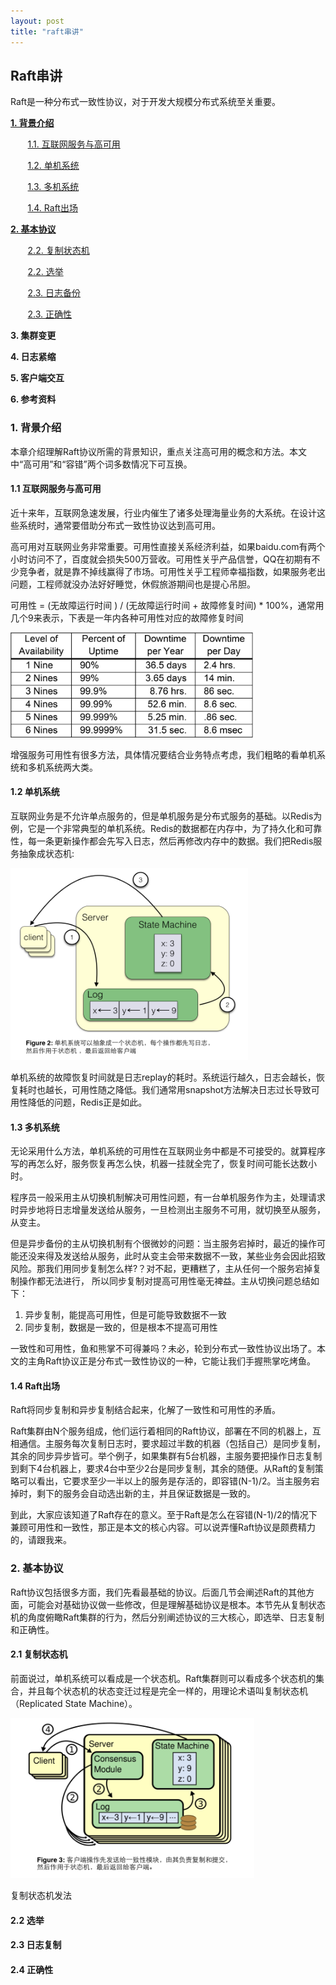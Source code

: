 ```yaml
---
layout: post
title: "raft串讲"
---
```


## Raft串讲

Raft是一种分布式一致性协议，对于开发大规模分布式系统至关重要。 

<p><strong><a href="#introduction">1. 背景介绍</a></strong></p>
<p>&nbsp;&nbsp;&nbsp;&nbsp;&nbsp;&nbsp; <a href="#internet-and-ha">1.1. 互联网服务与高可用</a></p>
<p>&nbsp;&nbsp;&nbsp;&nbsp;&nbsp;&nbsp; <a href="#single-device">1.2. 单机系统</a></p>
<p>&nbsp;&nbsp;&nbsp;&nbsp;&nbsp;&nbsp; <a href="#replication">1.3. 多机系统</a></p>
<p>&nbsp;&nbsp;&nbsp;&nbsp;&nbsp;&nbsp; <a href="#enter-raft">1.4. Raft出场</a></p>
<p><strong><a href="#raft-basics">2. 基本协议</a></strong></p>
<p>&nbsp;&nbsp;&nbsp;&nbsp;&nbsp;&nbsp; <a href="#rsm">2.2. 复制状态机</a></p>
<p>&nbsp;&nbsp;&nbsp;&nbsp;&nbsp;&nbsp; <a href="#leader-election">2.2. 选举</a></p>
<p>&nbsp;&nbsp;&nbsp;&nbsp;&nbsp;&nbsp; <a href="log-replication">2.3. 日志备份</a></p>
<p>&nbsp;&nbsp;&nbsp;&nbsp;&nbsp;&nbsp; <a href="safety">2.3. 正确性</a></p>
<p><strong>3. 集群变更</strong></p>
<p><strong>4. 日志紧缩</strong></p>
<p><strong>5. 客户端交互</strong></p>
<p><strong>6. 参考资料</strong></p>

<h3 id="introduction">1. 背景介绍</h3>

本章介绍理解Raft协议所需的背景知识，重点关注高可用的概念和方法。本文中“高可用”和“容错”两个词多数情况下可互换。

<h4 id="internet-and-ha">1.1 互联网服务与高可用</h4>

近十来年，互联网急速发展，行业内催生了诸多处理海量业务的大系统。在设计这些系统时，通常要借助分布式一致性协议达到高可用。

高可用对互联网业务非常重要。可用性直接关系经济利益，如果baidu.com有两个小时访问不了，百度就会损失500万营收。可用性关乎产品信誉，QQ在初期有不少竞争者，就是靠不掉线赢得了市场。可用性关乎工程师幸福指数，如果服务老出问题，工程师就没办法好好睡觉，休假旅游期间也是提心吊胆。

可用性 = (无故障运行时间 ) / (无故障运行时间 + 故障修复时间) * 100%，通常用几个9来表示，下表是一年内各种可用性对应的故障修复时间

<img src="/images/availability.png" with="389px" height="168px"/>

增强服务可用性有很多方法，具体情况要结合业务特点考虑，我们粗略的看单机系统和多机系统两大类。

<h4 id="single-device">1.2 单机系统</h4>

互联网业务是不允许单点服务的，但是单机服务是分布式服务的基础。以Redis为例，它是一个非常典型的单机系统。Redis的数据都在内存中，为了持久化和可靠性，每一条更新操作都会先写入日志，然后再修改内存中的数据。我们把Redis服务抽象成状态机:

<img src="/images/single-state-machine.png" width="380px" height="307px"/>

单机系统的故障恢复时间就是日志replay的耗时。系统运行越久，日志会越长，恢复耗时也越长，可用性随之降低。我们通常用snapshot方法解决日志过长导致可用性降低的问题，Redis正是如此。

<h4 id="replication">1.3 多机系统</h4>

无论采用什么方法，单机系统的可用性在互联网业务中都是不可接受的。就算程序写的再怎么好，服务恢复再怎么快，机器一挂就全完了，恢复时间可能长达数小时。

程序员一般采用主从切换机制解决可用性问题，有一台单机服务作为主，处理请求时异步地将日志增量发送给从服务，一旦检测出主服务不可用，就切换至从服务，从变主。

但是异步备份的主从切换机制有个很微妙的问题：当主服务宕掉时，最近的操作可能还没来得及发送给从服务，此时从变主会带来数据不一致，某些业务会因此招致风险。那我们用同步复制怎么样?？对不起，更糟糕了，主从任何一个服务宕掉复制操作都无法进行， 所以同步复制对提高可用性毫无裨益。主从切换问题总结如下：

1. 异步复制，能提高可用性，但是可能导致数据不一致
2. 同步复制，数据是一致的，但是根本不提高可用性

一致性和可用性，鱼和熊掌不可得兼吗？未必，轮到分布式一致性协议出场了。本文的主角Raft协议正是分布式一致性协议的一种，它能让我们手握熊掌吃烤鱼。

<h4 id="enter-raft">1.4 Raft出场</h4>

Raft将同步复制和异步复制结合起来，化解了一致性和可用性的矛盾。

Raft集群由N个服务组成，他们运行着相同的Raft协议，部署在不同的机器上，互相通信。主服务每次复制日志时，要求超过半数的机器（包括自己）是同步复制，其余的同步异步皆可。举个例子，如果集群有5台机器，主服务要把操作日志复制到剩下4台机器上，要求4台中至少2台是同步复制，其余的随便。从Raft的复制策略可以看出，它要求至少一半以上的服务是存活的，即容错(N-1)/2。当主服务宕掉时，剩下的服务会自动选出新的主，并且保证数据是一致的。

到此，大家应该知道了Raft存在的意义。至于Raft是怎么在容错(N-1)/2的情况下兼顾可用性和一致性，那正是本文的核心内容。可以说弄懂Raft协议是颇费精力的，请跟我来。

<h3 id="raft-basics">2. 基本协议</h3>

Raft协议包括很多方面，我们先看最基础的协议。后面几节会阐述Raft的其他方面，可能会对基础协议做一些修改，但是理解基础协议是根本。本节先从复制状态机的角度俯瞰Raft集群的行为，然后分别阐述协议的三大核心，即选举、日志复制和正确性。

<h4 id="rsm">2.1 复制状态机</h4>

前面说过，单机系统可以看成是一个状态机。Raft集群则可以看成多个状态机的集合，并且每个状态机的状态变迁过程是完全一样的，用理论术语叫复制状态机（Replicated State Machine）。

<img src="/images/replicated-statemachine.png" width="390px" height="256px" />

复制状态机发法
<h4 id="leader-election">2.2 选举</h4>
<h4 id="log-replication">2.3 日志复制</h4>
<h4 id="safety">2.4 正确性</h4>
